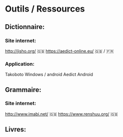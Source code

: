 <!-- TITLE: Outils / Ressources -->
<!-- SUBTITLE: Une liste non exhaustive des différents outils utiles pour l'apprentissage du japonais. 
 -->

# Outils / Ressources

## Dictionnaire:

### Site internet:
http://jisho.org/   🇬🇧
https://aedict-online.eu/   🇬🇧 / 🇫🇷

### Application:
Takoboto Windows / android
Aedict  Android

## Grammaire:
### Site internet:
http://www.imabi.net/   🇬🇧
https://www.renshuu.org/   🇬🇧


## Livres:
